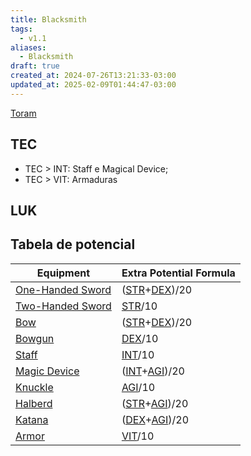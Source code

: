 ```yaml
---
title: Blacksmith
tags:
  - v1.1
aliases:
  - Blacksmith
draft: true
created_at: 2024-07-26T13:21:33-03:00
updated_at: 2025-02-09T01:44:47-03:00
---
```


[Toram](Toram.md)

## TEC

- TEC > INT: Staff e Magical Device;
- TEC > VIT: Armaduras

## LUK


## Tabela de potencial

| Equipment                                           | Extra Potential Formula                             |
| --------------------------------------------------- | --------------------------------------------------------- |
| [One-Handed Sword](../../../../2024/07/09/entrada/Toram_One_Handed_Sword.md) | ([STR](Toram_STR.md)+[DEX](../../../../2024/07/09/entrada/Toram_DEX.md))/20        |
| [Two-Handed Sword](../../../../2024/07/09/entrada/Toram_Two_Handed_Sword.md) | [STR](Toram_STR.md)/10                                    |
| [Bow](../../../../2024/07/09/entrada/Toram_Bow.md)                           | ([STR](Toram_STR.md)+[DEX](../../../../2024/07/09/entrada/Toram_DEX.md))/20        |
| [Bowgun](../../../../2024/07/09/entrada/Toram_Bowgun.md)                     | [DEX](../../../../2024/07/09/entrada/Toram_DEX.md)/10                              |
| [Staff](../../../../2024/07/09/entrada/Toram_Staff.md)                       | [INT](Toram_INT.md)/10                                    |
| [Magic Device](../../../../2024/07/09/entrada/Toram_Magic_Device.md)         | ([INT](Toram_INT.md)+[AGI](../../../../2024/07/09/entrada/Toram_AGI.md))/20        |
| [Knuckle](../../../../2024/07/09/entrada/Toram_Knuckle.md)                   | [AGI](../../../../2024/07/09/entrada/Toram_AGI.md)/10                              |
| [Halberd](../../../../2024/07/09/entrada/Toram_Halberd.md)                   | ([STR](Toram_STR.md)+[AGI](../../../../2024/07/09/entrada/Toram_AGI.md))/20        |
| [Katana](../../../../2024/07/09/entrada/Toram_Katana.md)                     | ([DEX](../../../../2024/07/09/entrada/Toram_DEX.md)+[AGI](../../../../2024/07/09/entrada/Toram_AGI.md))/20  |
| [Armor](../../../../2024/07/09/entrada/Toram_Armor.md)                       | [VIT](../../../../2024/07/09/entrada/Toram_VIT.md)/10                              |


